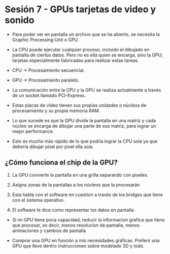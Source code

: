 # Sesión 7 - GPUs tarjetas de video y sonido

* Para poder ver en pantalla un archivo que se ha abierto, se necesita la Graphic Processing Unit o GPU.

* La CPU puede ejecutar cualquier proceso, incluido el dibujado en pantalla de ciertos datos. Pero no es ella quien se encarga, sino la GPU; tarjetas especialmente fabricadas para realizar estas tareas.

* CPU &rarr; Procesamiento secuencial.
* GPU &rarr; Procesamiento paralelo.

* La comunicación entre la CPU y la GPU se realiza actualmente a través de un socket llamado PCI-Express.

* Estas placas de vídeo tienen sus propias unidades o núcleos de procesamiento y su propia memoria RAM.

* Lo que sucede es que la GPU divide la pantalla en una matriz y cada núcleo se encarga de dibujar una parte de esa matriz, para lograr un mejor performance.

* Esto es mucho más rápido de lo que podría lograr la CPU sola ya que debería dibujar pixel por pixel ella sola.

## ¿Cómo funciona el chip de la GPU?

1. La GPU convierte la pantalla en una grilla separando con pixeles.

2. Asigna zonas de la pantallas a los núcleos que la procesarán

3. Esta habla con el software en cuestion a través de los bridges que tiene con el sistema operativo.

4. El software le dice como representar los datos en pantalla.


* Si mi GPU tiene poca capacidad, reducir la informacion grafica que tiene que procesar, es decir, menos resolucion de pantalla, menos animaciones y cambios de pantalla

* Comprar una GPU en función a mis necesidades gráficas. Preferir una GPU que lleve dentro instrucciones sobre modelado 3D y todo.